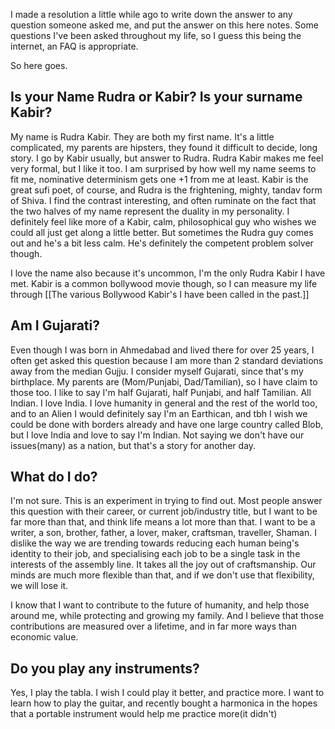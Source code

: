 I made a resolution a little while ago to write down the answer to any question someone asked me, and put the answer on this here notes. Some questions I've been asked throughout my life, so I guess this being the internet, an FAQ is appropriate. 

So here goes. 


## Is your Name Rudra or Kabir? Is your surname Kabir?
My name is Rudra Kabir. They are both my first name. It's a little complicated, my parents are hipsters, they found it difficult to decide, long story. I go by Kabir usually, but answer to Rudra. Rudra Kabir makes me feel very formal, but I like it too. I am surprised by how well my name seems to fit me, nominative determinism gets one +1 from me at least. Kabir is the great sufi poet, of course, and Rudra is the frightening, mighty, tandav form of Shiva. I find the contrast interesting, and often ruminate on the fact that the two halves of my name represent the duality in my personality. I definitely feel like more of a Kabir, calm, philosophical guy who wishes we could all just get along a little better. But sometimes the Rudra guy comes out and he's a bit less calm. He's definitely the competent problem solver though.

I love the name also because it's uncommon, I'm the only Rudra Kabir I have met. Kabir is a common bollywood movie though, so I can measure my life through [[The various Bollywood Kabir's I have been called in the past.]] 


## Am I Gujarati?
Even though I was born in Ahmedabad and lived there for over 25 years, I often get asked this question because I am more than 2 standard deviations away from the median Gujju. 
I consider myself Gujarati, since that's my birthplace. My parents are (Mom/Punjabi, Dad/Tamilian), so I have claim to those too. I like to say I'm half Gujarati, half Punjabi, and half Tamilian. All Indian. I love India. I love humanity in general and the rest of the world too, and to an Alien I would definitely say I'm an Earthican, and tbh I wish we could be done with borders already and have one large country called Blob, but I love India and love to say I'm Indian. Not saying we don't have our issues(many) as a nation, but that's a story for another day. 

## What do I do?
I'm not sure. This is an experiment in trying to find out. Most people answer this question with their career, or current job/industry title, but I want to be far more than that, and think life means a lot more than that. I want to be a writer, a son, brother, father, a lover, maker, craftsman, traveller, Shaman. I dislike the way we are trending towards reducing each human being's identity to their job, and specialising each job to be a single task in the interests of the assembly line. It takes all the joy out of craftsmanship. Our minds are much more flexible than that, and if we don't use that flexibility, we will lose it. 

I know that I want to contribute to the future of humanity, and help those around me, while protecting and growing my family. And I believe that those contributions are measured over a lifetime, and in far more ways than economic value. 

## Do you play any instruments?
Yes, I play the tabla. I wish I could play it better, and practice more. I want to learn how to play the guitar, and recently bought a harmonica in the hopes that a portable instrument would help me practice more(it didn't)



